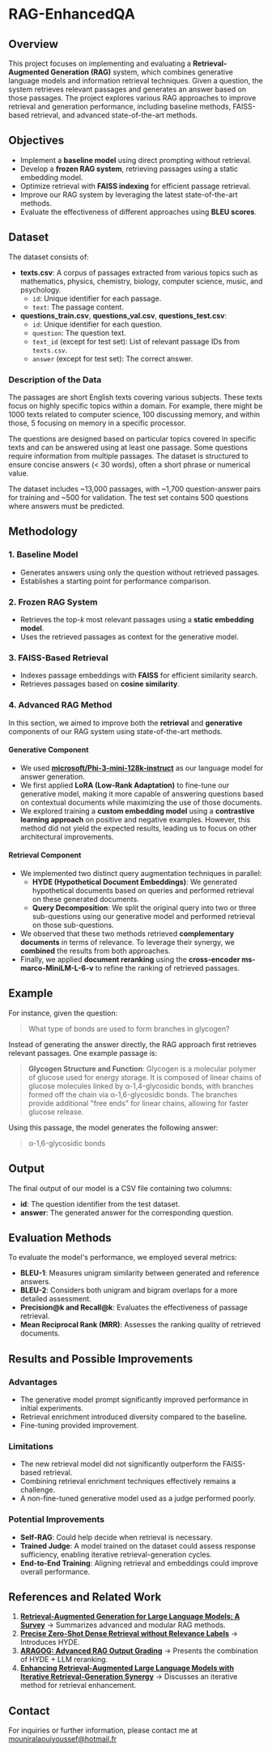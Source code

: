 # RAG-EnhancedQA

## Overview
This project focuses on implementing and evaluating a **Retrieval-Augmented Generation (RAG)** system, which combines generative language models and information retrieval techniques. Given a question, the system retrieves relevant passages and generates an answer based on those passages. The project explores various RAG approaches to improve retrieval and generation performance, including baseline methods, FAISS-based retrieval, and advanced state-of-the-art methods.

## Objectives
- Implement a **baseline model** using direct prompting without retrieval.
- Develop a **frozen RAG system**, retrieving passages using a static embedding model.
- Optimize retrieval with **FAISS indexing** for efficient passage retrieval.
- Improve our RAG system by leveraging the latest state-of-the-art methods.
- Evaluate the effectiveness of different approaches using **BLEU scores**.

## Dataset
The dataset consists of:
- **texts.csv**: A corpus of passages extracted from various topics such as mathematics, physics, chemistry, biology, computer science, music, and psychology.
  - `id`: Unique identifier for each passage.
  - `text`: The passage content.
- **questions_train.csv**, **questions_val.csv**, **questions_test.csv**:
  - `id`: Unique identifier for each question.
  - `question`: The question text.
  - `text_id` (except for test set): List of relevant passage IDs from `texts.csv`.
  - `answer` (except for test set): The correct answer.

### **Description of the Data**
The passages are short English texts covering various subjects. These texts focus on highly specific topics within a domain. For example, there might be 1000 texts related to computer science, 100 discussing memory, and within those, 5 focusing on memory in a specific processor.

The questions are designed based on particular topics covered in specific texts and can be answered using at least one passage. Some questions require information from multiple passages. The dataset is structured to ensure concise answers (< 30 words), often a short phrase or numerical value.

The dataset includes ~13,000 passages, with ~1,700 question-answer pairs for training and ~500 for validation. The test set contains 500 questions where answers must be predicted.

## Methodology
### 1. Baseline Model
- Generates answers using only the question without retrieved passages.
- Establishes a starting point for performance comparison.

### 2. Frozen RAG System
- Retrieves the top-*k* most relevant passages using a **static embedding model**.
- Uses the retrieved passages as context for the generative model.

### 3. FAISS-Based Retrieval
- Indexes passage embeddings with **FAISS** for efficient similarity search.
- Retrieves passages based on **cosine similarity**.

### 4. Advanced RAG Method
In this section, we aimed to improve both the **retrieval** and **generative** components of our RAG system using state-of-the-art methods.

#### **Generative Component**
- We used **[microsoft/Phi-3-mini-128k-instruct](https://huggingface.co/microsoft/Phi-3-mini-128k-instruct)** as our language model for answer generation.
- We first applied **LoRA (Low-Rank Adaptation)** to fine-tune our generative model, making it more capable of answering questions based on contextual documents while maximizing the use of those documents.
- We explored training a **custom embedding model** using a **contrastive learning approach** on positive and negative examples. However, this method did not yield the expected results, leading us to focus on other architectural improvements.

#### **Retrieval Component**
- We implemented two distinct query augmentation techniques in parallel:
  - **HYDE (Hypothetical Document Embeddings)**: We generated hypothetical documents based on queries and performed retrieval on these generated documents.
  - **Query Decomposition**: We split the original query into two or three sub-questions using our generative model and performed retrieval on those sub-questions.
- We observed that these two methods retrieved **complementary documents** in terms of relevance. To leverage their synergy, we **combined** the results from both approaches.
- Finally, we applied **document reranking** using the **cross-encoder ms-marco-MiniLM-L-6-v** to refine the ranking of retrieved passages.

## Example
For instance, given the question:

> What type of bonds are used to form branches in glycogen?

Instead of generating the answer directly, the RAG approach first retrieves relevant passages. One example passage is:

> **Glycogen Structure and Function**: Glycogen is a molecular polymer of glucose used for energy storage. It is composed of linear chains of glucose molecules linked by α-1,4-glycosidic bonds, with branches formed off the chain via α-1,6-glycosidic bonds. The branches provide additional "free ends" for linear chains, allowing for faster glucose release.

Using this passage, the model generates the following answer:

> α-1,6-glycosidic bonds

## Output
The final output of our model is a CSV file containing two columns:
- **id**: The question identifier from the test dataset.
- **answer**: The generated answer for the corresponding question.

## Evaluation Methods
To evaluate the model's performance, we employed several metrics:
- **BLEU-1**: Measures unigram similarity between generated and reference answers.
- **BLEU-2**: Considers both unigram and bigram overlaps for a more detailed assessment.
- **Precision@k and Recall@k**: Evaluates the effectiveness of passage retrieval.
- **Mean Reciprocal Rank (MRR)**: Assesses the ranking quality of retrieved documents.

## Results and Possible Improvements

### Advantages
- The generative model prompt significantly improved performance in initial experiments.
- Retrieval enrichment introduced diversity compared to the baseline.
- Fine-tuning provided improvement.

### Limitations
- The new retrieval model did not significantly outperform the FAISS-based retrieval.
- Combining retrieval enrichment techniques effectively remains a challenge.
- A non-fine-tuned generative model used as a judge performed poorly.

### Potential Improvements
- **Self-RAG**: Could help decide when retrieval is necessary.
- **Trained Judge**: A model trained on the dataset could assess response sufficiency, enabling iterative retrieval-generation cycles.
- **End-to-End Training**: Aligning retrieval and embeddings could improve overall performance.

## References and Related Work
1. **[Retrieval-Augmented Generation for Large Language Models: A Survey](https://arxiv.org/abs/2312.10997)** → Summarizes advanced and modular RAG methods.
2. **[Precise Zero-Shot Dense Retrieval without Relevance Labels](https://arxiv.org/abs/2212.10496)** → Introduces HYDE.
3. **[ARAGOG: Advanced RAG Output Grading](https://arxiv.org/abs/2404.01037)** → Presents the combination of HYDE + LLM reranking.
4. **[Enhancing Retrieval-Augmented Large Language Models with Iterative Retrieval-Generation Synergy](https://arxiv.org/abs/2305.15294)** → Discusses an iterative method for retrieval enhancement.

## Contact
For inquiries or further information, please contact me at mouniralaouiyoussef@hotmail.fr

